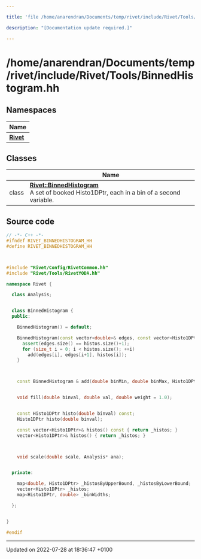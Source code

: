 ```yaml
---

title: 'file /home/anarendran/Documents/temp/rivet/include/Rivet/Tools/BinnedHistogram.hh'

description: "[Documentation update required.]"

---
```


# /home/anarendran/Documents/temp/rivet/include/Rivet/Tools/BinnedHistogram.hh



## Namespaces

| Name           |
| -------------- |
| **[Rivet](/documentation/code/namespaces/namespacerivet/)**  |

## Classes

|                | Name           |
| -------------- | -------------- |
| class | **[Rivet::BinnedHistogram](/documentation/code/classes/classrivet_1_1binnedhistogram/)** <br>A set of booked Histo1DPtr, each in a bin of a second variable.  |




## Source code

```cpp
// -*- C++ -*-
#ifndef RIVET_BINNEDHISTOGRAM_HH
#define RIVET_BINNEDHISTOGRAM_HH



#include "Rivet/Config/RivetCommon.hh"
#include "Rivet/Tools/RivetYODA.hh"

namespace Rivet {

  class Analysis;


  class BinnedHistogram {
  public:

    BinnedHistogram() = default;

    BinnedHistogram(const vector<double>& edges, const vector<Histo1DPtr>& histos) {
      assert(edges.size() == histos.size()+1);
      for (size_t i = 0; i < histos.size(); ++i)
        add(edges[i], edges[i+1], histos[i]);
    }



    const BinnedHistogram & add(double binMin, double binMax, Histo1DPtr histo);


    void fill(double binval, double val, double weight = 1.0);


    const Histo1DPtr histo(double binval) const;
    Histo1DPtr histo(double binval);

    const vector<Histo1DPtr>& histos() const { return _histos; }
    vector<Histo1DPtr>& histos() { return _histos; }



    void scale(double scale, Analysis* ana);


  private:

    map<double, Histo1DPtr> _histosByUpperBound, _histosByLowerBound;
    vector<Histo1DPtr> _histos;
    map<Histo1DPtr, double> _binWidths;

  };


}

#endif
```


-------------------------------

Updated on 2022-07-28 at 18:36:47 +0100
